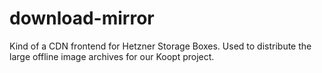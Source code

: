 # download-mirror

Kind of a CDN frontend for Hetzner Storage Boxes. Used to distribute the large offline image archives for our Koopt project.